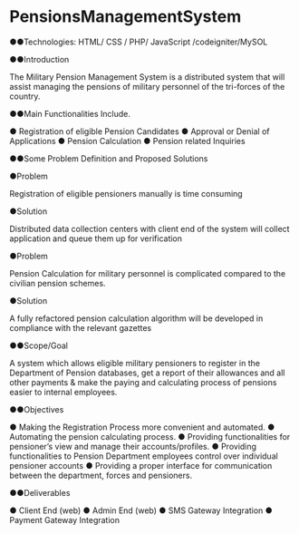# PensionsManagementSystem

●●Technologies: HTML/ CSS / PHP/ JavaScript /codeigniter/MySOL

●●Introduction

The Military Pension Management System is a distributed system that will assist managing the pensions of military personnel of the tri-forces of the country.

●●Main Functionalities Include.

● Registration of eligible Pension Candidates
● Approval or Denial of Applications
● Pension Calculation
● Pension related Inquiries

●●Some Problem Definition and Proposed Solutions

●Problem

Registration of eligible pensioners manually is time consuming

●Solution

Distributed data collection centers with client end of the system will collect application and queue them up for verification

●Problem

Pension Calculation for military personnel is complicated compared to the civilian pension schemes.

●Solution

A fully refactored pension calculation algorithm will be developed in compliance with the relevant gazettes

●●Scope/Goal

A system which allows eligible military pensioners to register in the Department of Pension databases, get a report of their allowances and all other payments & make the paying and calculating process of pensions easier to internal employees.

●●Objectives

● Making the Registration Process more convenient and automated.
● Automating the pension calculating process.
● Providing functionalities for pensioner’s view and manage their accounts/profiles.
● Providing functionalities to Pension Department employees control over individual pensioner accounts
● Providing a proper interface for communication between the department, forces and pensioners.

●●Deliverables

● Client End (web)
● Admin End (web)
● SMS Gateway Integration
● Payment Gateway Integration
